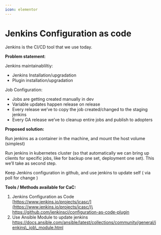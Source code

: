 ```yaml
---
icon: elementor
---
```


# Jenkins Configuration as code

Jenkins is the CI/CD tool that we use today.

**Problem statement**:

Jenkins maintainabliltiy:

* Jenkins Installation/upgradation
* Plugin installation/upgradation

Job Configuration:

* Jobs are getting created manually in dev
* Variable updates happen release on release
* Every release we’ve to copy the job created/changed to the staging jenkins
* Every GA release we’ve to cleanup entire jobs and publish to adopters

**Proposed solution:**

Run jenkins as a container in the machine, and mount the host volume (simplest)

Run jenkins in kubernetes cluster (so that automatically we can bring up clients for specific jobs, like for backup one set, deployment one set). This we’ll take as second step.

Keep Jenkins configuration in github, and use jenkins to update self ( via poll for change )

**Tools / Methods available for CaC:**

1. Jenkins Configuration as Code\
   [https://www.jenkins.io/projects/jcasc/](https://www.jenkins.io/projects/jcasc/)\
   https://github.com/jenkinsci/configuration-as-code-plugin
2. Use Ansible Module to update jenkins\
   https://docs.ansible.com/ansible/latest/collections/community/general/jenkins\_job\_module.html
